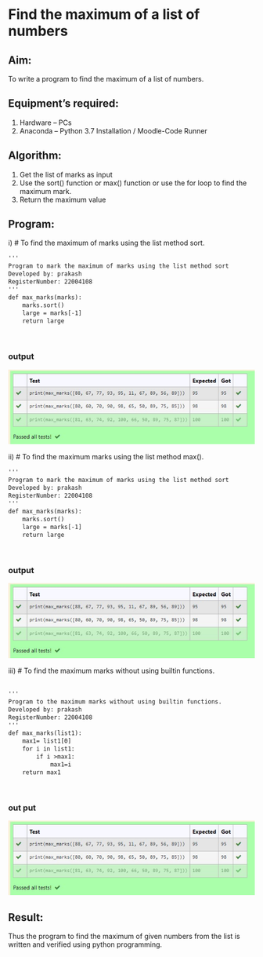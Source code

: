 # Find the maximum of a list of numbers
## Aim:
To write a program to find the maximum of a list of numbers.
## Equipment’s required:
1.	Hardware – PCs
2.	Anaconda – Python 3.7 Installation / Moodle-Code Runner
## Algorithm:
1.	Get the list of marks as input
2.	Use the sort() function or max() function or use the for loop to find the maximum mark.
3.	Return the maximum value
## Program:

i)	# To find the maximum of marks using the list method sort.
```
''' 
Program to mark the maximum of marks using the list method sort
Developed by: prakash
RegisterNumber: 22004108
'''
def max_marks(marks):
    marks.sort()
    large = marks[-1]
    return large



```
### output
![output](/OP2)

ii)	# To find the maximum marks using the list method max().
```
''' 
Program to mark the maximum of marks using the list method sort
Developed by: prakash
RegisterNumber: 22004108
'''
def max_marks(marks):
    marks.sort()
    large = marks[-1]
    return large



```
### output
![output](/OP2)

iii) # To find the maximum marks without using builtin functions.
```

''' 
Program to the maximum marks without using builtin functions.
Developed by: prakash
RegisterNumber: 22004108
'''
def max_marks(list1):
    max1= list1[0]
    for i in list1:
        if i >max1:
            max1=i
    return max1



```
### out put
![output](/OP2)



## Result:
Thus the program to find the maximum of given numbers from the list is written and verified using python programming.
